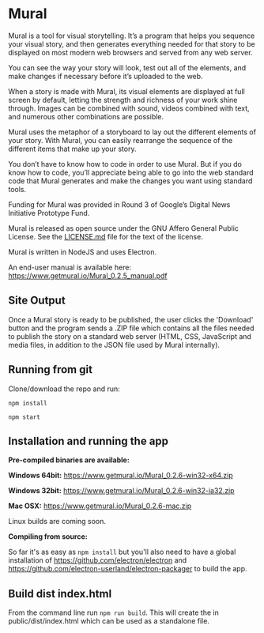 # Mural

Mural is a tool for visual storytelling. It’s a program that helps you sequence your visual story, and then generates everything needed for that story to be displayed on most modern web browsers and served from any web server.

You can see the way your story will look, test out all of the elements, and make changes if necessary before it’s uploaded to the web.

When a story is made with Mural, its visual elements are displayed at full screen by default, letting the strength and richness of your work shine through. Images can be combined with sound, videos combined with text, and numerous other combinations are possible.

Mural uses the metaphor of a storyboard to lay out the different elements of your story. With Mural, you can easily rearrange the sequence of the different items that make up your story.

You don’t have to know how to code in order to use Mural. But if you do know how to code, you’ll appreciate being able to go into the web standard code that Mural generates and make the changes you want using standard tools.

Funding for Mural was provided in Round 3 of Google’s Digital News Initiative Prototype Fund.

Mural is released as open source under the GNU Affero General Public License. See the [LICENSE.md](../blob/master/LICENSE.md) file for the text of the license.

Mural is written in NodeJS and uses Electron.

An end-user manual is available here: https://www.getmural.io/Mural_0.2.5_manual.pdf

## Site Output

Once a Mural story is ready to be published, the user clicks the 'Download' button and the program sends a .ZIP file which contains all the files needed to publish the story on a standard web server (HTML, CSS, JavaScript and media files, in addition to the JSON file used by Mural internally). 

## Running from git

Clone/download the repo and run:

`npm install`

`npm start`

## Installation and running the app

**Pre-compiled binaries are available:**

**Windows 64bit:** https://www.getmural.io/Mural_0.2.6-win32-x64.zip

**Windows 32bit:** https://www.getmural.io/Mural_0.2.6-win32-ia32.zip

**Mac OSX:** https://www.getmural.io/Mural_0.2.6-mac.zip

Linux builds are coming soon.

**Compiling from source:**

So far it's as easy as `npm install` but you'll also need to have a global installation of https://github.com/electron/electron and https://github.com/electron-userland/electron-packager to build the app.


## Build dist index.html

From the command line run `npm run build`.  This will create the in public/dist/index.html which can be used as a standalone file.

